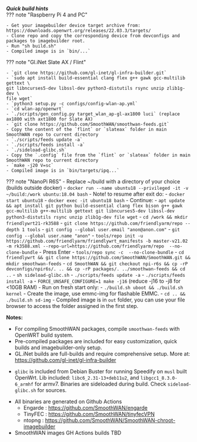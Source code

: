 _**Quick build hints**_  
??? note "Raspberry Pi 4 and PC"

    - Get your imagebuilder device target archive from: https://downloads.openwrt.org/releases/22.03.3/targets/ 
    - Clone repo and copy the corresponding device from devconfigs and packages to imagebuilder root. 
    - Run "sh build.sh" 
    - Compiled image is in `bin/...` 
  

??? note "Gl.iNet Slate AX / Flint"

    - `git clone https://github.com/gl-inet/gl-infra-builder.git` 
    - `sudo apt install build-essential clang flex g++ gawk gcc-multilib gettext \
    git libncurses5-dev libssl-dev python3-distutils rsync unzip zlib1g-dev \
    file wget` 
    - `python3 setup.py -c configs/config-wlan-ap.yml` 
    - `cd wlan-ap/openwrt` 
    - `./scripts/gen_config.py target_wlan_ap-gl-ax1800 luci` (replace ax1800 with axt1800 for Slate AX)
    - `git clone https://github.com/SmoothWAN/smoothwan-feeds.git`
    - Copy the content of the `flint` or `slateax` folder in main SmoothWAN repo to current directory
    - `./scripts/feeds update -a`
    - `./scripts/feeds install -a`
    - `./sideload-glibc.sh`
    - Copy the `.config` file from the `flint` or `slateax` folder in main SmoothWAN repo to current directory
    - `make -j20 V=sc` 
    - Compiled image is in `bin/targets/ipq...` 

    
??? note "NanoPi R6S"
    - Replace ~/build with a directory of your choice (builds outside docker)
    - `docker run --name ubuntu18 --privileged -it -v ~/build:/work ubuntu:18.04 bash`
    - Note! to resume after exit do:
    - `docker start ubuntu18`
    - `docker exec -it ubuntu18 bash`
    - Continue:
    - `apt update && apt install git python build-essential clang flex bison g++ gawk gcc-multilib g++-multilib gettext git libncurses5-dev libssl-dev python3-distutils rsync unzip zlib1g-dev file wget`
    - `cd /work && mkdir friendlywrt21-rk3588`
    - `git clone https://github.com/friendlyarm/repo --depth 1 tools`
    - `git config --global user.email "anon@anon.com"`
    - `git config --global user.name "anon"`
    - `tools/repo init -u https://github.com/friendlyarm/friendlywrt_manifests -b master-v21.02 -m rk3588.xml --repo-url=https://github.com/friendlyarm/repo  --no-clone-bundle`
    - Press Enter
    - `tools/repo sync -c  --no-clone-bundle`
    - `cd friendlywrt && git clone https://github.com/SmoothWAN/SmoothWAN.git && mkdir smoothwan-feeds`
    - `cd SmoothWAN && git checkout npi-r6s && cp -rP devconfigs/npir6s/. .. && cp -rP packages/. ../smoothwan-feeds && cd ..`
    - `sh sideload-glibc.sh`
    - `./scripts/feeds update -a`
    - `./scripts/feeds install -a`
    - `FORCE_UNSAFE_CONFIGURE=1 make -j16` (reduce -j16 to -j8 for <10GB RAM)
    - Run on fresh start only:
    - `./build.sh uboot && ./build.sh kernel`
    - Create the image, use emmc-img for flashable EMMC.
    - `cd .. && ./build.sh sd-img` 
    - Compiled image is in `out` folder, you can use your file browser to access the folder assigned in the first step.

**Notes:**  
  
- For compiling SmoothWAN packages, compile `smoothwan-feeds` with OpenWRT build system.
- Pre-compiled packages are included for easy customization, quick builds and imagebuilder-only setup.<br>  
- GL.iNet builds are full-builds and require comprehensive setup. More at: https://github.com/gl-inet/gl-infra-builder   
* `glibc` is included from Debian Buster for running Speedify on `musl` built OpenWrt. Lib included: `libc6_2.31-13+deb11u2`, and `libgcc1_8.3.0-6_armhf` for armv7. 
Binaries are sideloaded during build. Check `sideload-glibc.sh` for sources.
- All binaries are generated on Github Actions
    - Engarde : <https://github.com/SmoothWAN/engarde>
    - TinyFEC : <https://github.com/SmoothWAN/tinyfecVPN>
    - ntopng : <https://github.com/SmoothWAN/SmoothWAN-chroot-imagebuilder>
- SmoothWAN images GH Actions builds TBD

